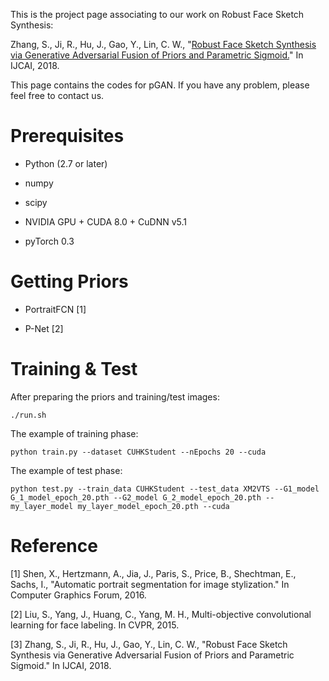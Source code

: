 This is the project page associating to our work on Robust Face Sketch Synthesis:

Zhang, S., Ji, R., Hu, J., Gao, Y., Lin, C. W., "<a href=https://www.ijcai.org/proceedings/2018/0162.pdf>Robust Face Sketch Synthesis via Generative Adversarial Fusion of Priors and Parametric Sigmoid.</a>" In IJCAI, 2018.

This page contains the codes for pGAN. If you have any problem, please feel free to contact us.

# Prerequisites

* Python (2.7 or later)

* numpy

* scipy

* NVIDIA GPU + CUDA 8.0 + CuDNN v5.1

* pyTorch 0.3

# Getting Priors

* PortraitFCN [1]

* P-Net [2]

# Training & Test

After preparing the priors and training/test images:

```
./run.sh
```

The example of training phase:

```
python train.py --dataset CUHKStudent --nEpochs 20 --cuda
```

The example of test phase:

```
python test.py --train_data CUHKStudent --test_data XM2VTS --G1_model G_1_model_epoch_20.pth --G2_model G_2_model_epoch_20.pth --my_layer_model my_layer_model_epoch_20.pth --cuda
```

# Reference

[1] Shen, X., Hertzmann, A., Jia, J., Paris, S., Price, B., Shechtman, E., Sachs, I., "Automatic portrait segmentation for image stylization." In Computer Graphics Forum, 2016.

[2] Liu, S., Yang, J., Huang, C., Yang, M. H., Multi-objective convolutional learning for face labeling. In CVPR, 2015.

[3] Zhang, S., Ji, R., Hu, J., Gao, Y., Lin, C. W., "Robust Face Sketch Synthesis via Generative Adversarial Fusion of Priors and Parametric Sigmoid." In IJCAI, 2018.
